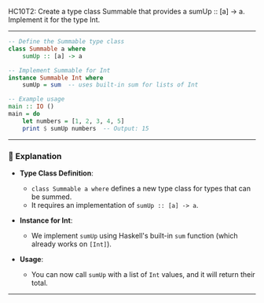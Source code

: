 HC10T2: Create a type class Summable that provides a sumUp :: [a] -> a. Implement it for the type Int.

---


```haskell
-- Define the Summable type class
class Summable a where
    sumUp :: [a] -> a

-- Implement Summable for Int
instance Summable Int where
    sumUp = sum  -- uses built-in sum for lists of Int

-- Example usage
main :: IO ()
main = do
    let numbers = [1, 2, 3, 4, 5]
    print $ sumUp numbers  -- Output: 15
```

---

### 🧠 Explanation

- **Type Class Definition**:
  - `class Summable a where` defines a new type class for types that can be summed.
  - It requires an implementation of `sumUp :: [a] -> a`.

- **Instance for Int**:
  - We implement `sumUp` using Haskell's built-in `sum` function (which already works on `[Int]`).

- **Usage**:
  - You can now call `sumUp` with a list of `Int` values, and it will return their total.

---

